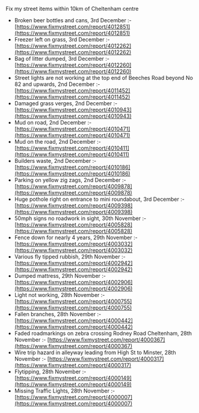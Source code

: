 Fix my street items within 10km of Cheltenham centre

<!-- fix_marker starts -->

- Broken beer bottles and cans, 3rd December :- [https://www.fixmystreet.com/report/4012851](https://www.fixmystreet.com/report/4012851)
- Freezer left on grass, 3rd December :- [https://www.fixmystreet.com/report/4012262](https://www.fixmystreet.com/report/4012262)
- Bag of litter dumped, 3rd December :- [https://www.fixmystreet.com/report/4012260](https://www.fixmystreet.com/report/4012260)
- Street lights are not working at the top end of Beeches Road beyond No 82 and upwards, 2nd December :- [https://www.fixmystreet.com/report/4011452](https://www.fixmystreet.com/report/4011452)
- Damaged grass verges, 2nd December :- [https://www.fixmystreet.com/report/4010943](https://www.fixmystreet.com/report/4010943)
- Mud on road, 2nd December :- [https://www.fixmystreet.com/report/4010471](https://www.fixmystreet.com/report/4010471)
- Mud on the road, 2nd December :- [https://www.fixmystreet.com/report/4010411](https://www.fixmystreet.com/report/4010411)
- Builders waste, 2nd December :- [https://www.fixmystreet.com/report/4010186](https://www.fixmystreet.com/report/4010186)
- Parking on yellow zig zags, 2nd December :- [https://www.fixmystreet.com/report/4009878](https://www.fixmystreet.com/report/4009878)
- Huge pothole right on entrance to mini roundabout, 3rd December :- [https://www.fixmystreet.com/report/4009398](https://www.fixmystreet.com/report/4009398)
- 50mph signs no roadwork in sight, 30th November :- [https://www.fixmystreet.com/report/4005828](https://www.fixmystreet.com/report/4005828)
- Fence down for nearly 4 years, 29th November :- [https://www.fixmystreet.com/report/4003032](https://www.fixmystreet.com/report/4003032)
- Various fly tipped rubbish, 29th November :- [https://www.fixmystreet.com/report/4002942](https://www.fixmystreet.com/report/4002942)
- Dumped mattress, 29th November :- [https://www.fixmystreet.com/report/4002906](https://www.fixmystreet.com/report/4002906)
- Light not working, 28th November :- [https://www.fixmystreet.com/report/4000755](https://www.fixmystreet.com/report/4000755)
- Fallen branches, 28th November :- [https://www.fixmystreet.com/report/4000442](https://www.fixmystreet.com/report/4000442)
- Faded roadmarkings on zebra crossing Rodney Road Cheltenham, 28th November :- [https://www.fixmystreet.com/report/4000367](https://www.fixmystreet.com/report/4000367)
- Wire trip hazard in alleyway leading from High St to Minster, 28th November :- [https://www.fixmystreet.com/report/4000317](https://www.fixmystreet.com/report/4000317)
- Flytipping, 28th November :- [https://www.fixmystreet.com/report/4000149](https://www.fixmystreet.com/report/4000149)
- Missing Traffic Lights, 28th November :- [https://www.fixmystreet.com/report/4000007](https://www.fixmystreet.com/report/4000007)

<!-- fix_marker ends -->
